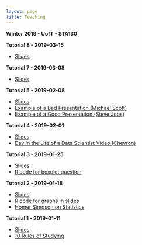 ```yaml
---
layout: page
title: Teaching
---
```


**Winter 2019 - UofT - STA130**

**Tutorial 8 - 2019-03-15**
- <a href="https://daveveitch.github.io/teaching/2019S-STA130/Tutorial8.pdf">Slides</a>

**Tutorial 7 - 2019-03-08**
- <a href="https://daveveitch.github.io/teaching/2019S-STA130/Tutorial7.pdf">Slides</a>

**Tutorial 5 - 2019-02-08**
- <a href="https://daveveitch.github.io/teaching/2019S-STA130/Tutorial5.pdf">Slides</a>
- <a href="https://www.youtube.com/watch?v=SwnERfIRVXY">Example of a Bad Presentation (Michael Scott)</a>
- <a href="https://www.youtube.com/watch?v=vN4U5FqrOdQ">Example of a Good Presentation (Steve Jobs)</a>

**Tutorial 4 - 2019-02-01**
- <a href="https://daveveitch.github.io/teaching/2019S-STA130/Tutorial4.pdf">Slides</a>
- <a href="https://www.youtube.com/watch?v=_Wk9T_G-u4o">Day in the Life of a Data Scientist Video (Chevron)</a>

**Tutorial 3 - 2019-01-25**
- <a href="https://daveveitch.github.io/teaching/2019S-STA130/Tutorial3.pdf">Slides</a>
- <a href="https://daveveitch.github.io/teaching/2019S-STA130/boxplots.R">R code for boxplot question</a>

**Tutorial 2 - 2019-01-18**
- <a href="https://daveveitch.github.io/teaching/2019S-STA130/Tutorial2.pdf">Slides</a>
- <a href="https://daveveitch.github.io/teaching/2019S-STA130/tutorial2rplot.R">R code for graphs in slides</a>
- <a href="https://www.youtube.com/watch?v=sm7ArKlzHSM">Homer Simpson on Statistics</a>

**Tutorial 1 - 2019-01-11**
- <a href="https://daveveitch.github.io/teaching/2019S-STA130/Week1.pdf">Slides</a>
- <a href="https://daveveitch.github.io/teaching/2019S-STA130/10rules-of-studying.pdf">10 Rules of Studying</a>
